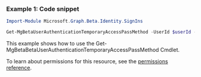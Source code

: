 ### Example 1: Code snippet

```powershellImport-Module Microsoft.Graph.Beta.Identity.SignIns

Get-MgBetaUserAuthenticationTemporaryAccessPassMethod -UserId $userId -TemporaryAccessPassAuthenticationMethodId $temporaryAccessPassAuthenticationMethodId
```
This example shows how to use the Get-MgBetaBetaUserAuthenticationTemporaryAccessPassMethod Cmdlet.
To learn about permissions for this resource, see the [permissions reference](/graph/permissions-reference).

